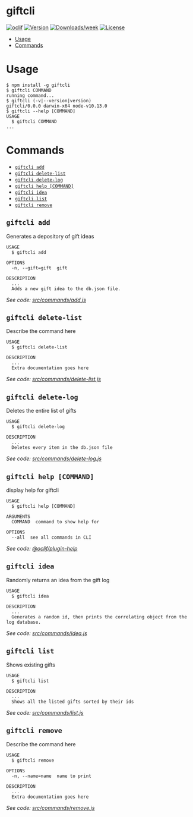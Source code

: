 giftcli
=======



[![oclif](https://img.shields.io/badge/cli-oclif-brightgreen.svg)](https://oclif.io)
[![Version](https://img.shields.io/npm/v/giftcli.svg)](https://npmjs.org/package/giftcli)
[![Downloads/week](https://img.shields.io/npm/dw/giftcli.svg)](https://npmjs.org/package/giftcli)
[![License](https://img.shields.io/npm/l/giftcli.svg)](https://github.com/msweeney777/giftcli/blob/master/package.json)

<!-- toc -->
* [Usage](#usage)
* [Commands](#commands)
<!-- tocstop -->
# Usage
<!-- usage -->
```sh-session
$ npm install -g giftcli
$ giftcli COMMAND
running command...
$ giftcli (-v|--version|version)
giftcli/0.0.0 darwin-x64 node-v10.13.0
$ giftcli --help [COMMAND]
USAGE
  $ giftcli COMMAND
...
```
<!-- usagestop -->
# Commands
<!-- commands -->
* [`giftcli add`](#giftcli-add)
* [`giftcli delete-list`](#giftcli-delete-list)
* [`giftcli delete-log`](#giftcli-delete-log)
* [`giftcli help [COMMAND]`](#giftcli-help-command)
* [`giftcli idea`](#giftcli-idea)
* [`giftcli list`](#giftcli-list)
* [`giftcli remove`](#giftcli-remove)

## `giftcli add`

Generates a depository of gift ideas

```
USAGE
  $ giftcli add

OPTIONS
  -n, --gift=gift  gift

DESCRIPTION
  ...
  Adds a new gift idea to the db.json file.
```

_See code: [src/commands/add.js](https://github.com/msweeney777/giftcli/blob/v0.0.0/src/commands/add.js)_

## `giftcli delete-list`

Describe the command here

```
USAGE
  $ giftcli delete-list

DESCRIPTION
  ...
  Extra documentation goes here
```

_See code: [src/commands/delete-list.js](https://github.com/msweeney777/giftcli/blob/v0.0.0/src/commands/delete-list.js)_

## `giftcli delete-log`

Deletes the entire list of gifts

```
USAGE
  $ giftcli delete-log

DESCRIPTION
  ...
  Deletes every item in the db.json file
```

_See code: [src/commands/delete-log.js](https://github.com/msweeney777/giftcli/blob/v0.0.0/src/commands/delete-log.js)_

## `giftcli help [COMMAND]`

display help for giftcli

```
USAGE
  $ giftcli help [COMMAND]

ARGUMENTS
  COMMAND  command to show help for

OPTIONS
  --all  see all commands in CLI
```

_See code: [@oclif/plugin-help](https://github.com/oclif/plugin-help/blob/v2.1.6/src/commands/help.ts)_

## `giftcli idea`

Randomly returns an idea from the gift log

```
USAGE
  $ giftcli idea

DESCRIPTION
  ...
  Generates a random id, then prints the correlating object from the log database.
```

_See code: [src/commands/idea.js](https://github.com/msweeney777/giftcli/blob/v0.0.0/src/commands/idea.js)_

## `giftcli list`

Shows existing gifts 

```
USAGE
  $ giftcli list

DESCRIPTION
  ...
  Shows all the listed gifts sorted by their ids
```

_See code: [src/commands/list.js](https://github.com/msweeney777/giftcli/blob/v0.0.0/src/commands/list.js)_

## `giftcli remove`

Describe the command here

```
USAGE
  $ giftcli remove

OPTIONS
  -n, --name=name  name to print

DESCRIPTION
  ...
  Extra documentation goes here
```

_See code: [src/commands/remove.js](https://github.com/msweeney777/giftcli/blob/v0.0.0/src/commands/remove.js)_
<!-- commandsstop -->
